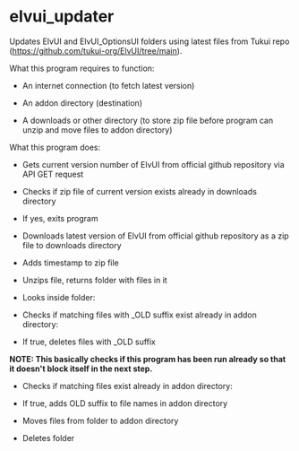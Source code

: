 # elvui_updater

Updates ElvUI and ElvUI_OptionsUI folders using latest files from Tukui repo (https://github.com/tukui-org/ElvUI/tree/main).

What this program requires to function:

- An internet connection (to fetch latest version)

- An addon directory (destination)

- A downloads or other directory (to store zip file before program can unzip and move files to addon directory)

What this program does:

- Gets current version number of ElvUI from official github repository via API GET request

- Checks if zip file of current version exists already in downloads directory

- If yes, exits program

- Downloads latest version of ElvUI from official github repository as a zip file to downloads directory

- Adds timestamp to zip file

- Unzips file, returns folder with files in it

- Looks inside folder:

- Checks if matching files with \_OLD suffix exist already in addon directory:

- If true, deletes files with \_OLD suffix

**NOTE: This basically checks if this program has been run already so that it doesn't block itself in the next step.**

- Checks if matching files exist already in addon directory:

- If true, adds OLD suffix to file names in addon directory

- Moves files from folder to addon directory

- Deletes folder
